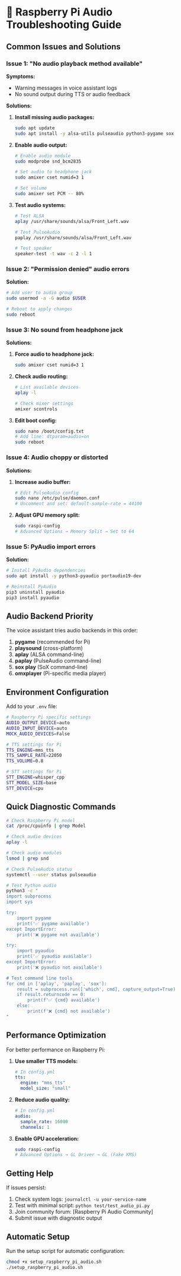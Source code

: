 # 🍓 Raspberry Pi Audio Troubleshooting Guide

## Common Issues and Solutions

### Issue 1: "No audio playback method available"

**Symptoms:**
- Warning messages in voice assistant logs
- No sound output during TTS or audio feedback

**Solutions:**

1. **Install missing audio packages:**
   ```bash
   sudo apt update
   sudo apt install -y alsa-utils pulseaudio python3-pygame sox
   ```

2. **Enable audio output:**
   ```bash
   # Enable audio module
   sudo modprobe snd_bcm2835
   
   # Set audio to headphone jack
   sudo amixer cset numid=3 1
   
   # Set volume
   sudo amixer set PCM -- 80%
   ```

3. **Test audio systems:**
   ```bash
   # Test ALSA
   aplay /usr/share/sounds/alsa/Front_Left.wav
   
   # Test PulseAudio
   paplay /usr/share/sounds/alsa/Front_Left.wav
   
   # Test speaker
   speaker-test -t wav -c 2 -l 1
   ```

### Issue 2: "Permission denied" audio errors

**Solution:**
```bash
# Add user to audio group
sudo usermod -a -G audio $USER

# Reboot to apply changes
sudo reboot
```

### Issue 3: No sound from headphone jack

**Solutions:**

1. **Force audio to headphone jack:**
   ```bash
   sudo amixer cset numid=3 1
   ```

2. **Check audio routing:**
   ```bash
   # List available devices
   aplay -l
   
   # Check mixer settings
   amixer scontrols
   ```

3. **Edit boot config:**
   ```bash
   sudo nano /boot/config.txt
   # Add line: dtparam=audio=on
   sudo reboot
   ```

### Issue 4: Audio choppy or distorted

**Solutions:**

1. **Increase audio buffer:**
   ```bash
   # Edit PulseAudio config
   sudo nano /etc/pulse/daemon.conf
   # Uncomment and set: default-sample-rate = 44100
   ```

2. **Adjust GPU memory split:**
   ```bash
   sudo raspi-config
   # Advanced Options → Memory Split → Set to 64
   ```

### Issue 5: PyAudio import errors

**Solution:**
```bash
# Install PyAudio dependencies
sudo apt install -y python3-pyaudio portaudio19-dev

# Reinstall PyAudio
pip3 uninstall pyaudio
pip3 install pyaudio
```

## Audio Backend Priority

The voice assistant tries audio backends in this order:

1. **pygame** (recommended for Pi)
2. **playsound** (cross-platform)
3. **aplay** (ALSA command-line)
4. **paplay** (PulseAudio command-line)
5. **sox play** (SoX command-line)
6. **omxplayer** (Pi-specific media player)

## Environment Configuration

Add to your `.env` file:

```bash
# Raspberry Pi specific settings
AUDIO_OUTPUT_DEVICE=auto
AUDIO_INPUT_DEVICE=auto
MOCK_AUDIO_DEVICES=False

# TTS settings for Pi
TTS_ENGINE=mms_tts
TTS_SAMPLE_RATE=22050
TTS_VOLUME=0.8

# STT settings for Pi
STT_ENGINE=whisper_cpp
STT_MODEL_SIZE=base
STT_DEVICE=cpu
```

## Quick Diagnostic Commands

```bash
# Check Raspberry Pi model
cat /proc/cpuinfo | grep Model

# Check audio devices
aplay -l

# Check audio modules
lsmod | grep snd

# Check PulseAudio status
systemctl --user status pulseaudio

# Test Python audio
python3 -c "
import subprocess
import sys

try:
    import pygame
    print('✅ pygame available')
except ImportError:
    print('❌ pygame not available')

try:
    import pyaudio
    print('✅ pyaudio available')
except ImportError:
    print('❌ pyaudio not available')

# Test command line tools
for cmd in ['aplay', 'paplay', 'sox']:
    result = subprocess.run(['which', cmd], capture_output=True)
    if result.returncode == 0:
        print(f'✅ {cmd} available')
    else:
        print(f'❌ {cmd} not available')
"
```

## Performance Optimization

For better performance on Raspberry Pi:

1. **Use smaller TTS models:**
   ```yaml
   # In config.yml
   tts:
     engine: "mms_tts"
     model_size: "small"
   ```

2. **Reduce audio quality:**
   ```yaml
   # In config.yml
   audio:
     sample_rate: 16000
     channels: 1
   ```

3. **Enable GPU acceleration:**
   ```bash
   sudo raspi-config
   # Advanced Options → GL Driver → GL (Fake KMS)
   ```

## Getting Help

If issues persist:

1. Check system logs: `journalctl -u your-service-name`
2. Test with minimal script: `python test/test_audio_pi.py`
3. Join community forum: [Raspberry Pi Audio Community]
4. Submit issue with diagnostic output

## Automatic Setup

Run the setup script for automatic configuration:

```bash
chmod +x setup_raspberry_pi_audio.sh
./setup_raspberry_pi_audio.sh
```
